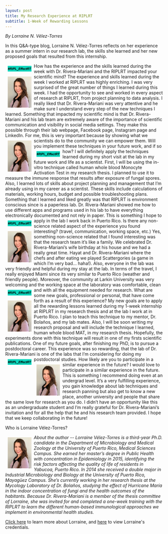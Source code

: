 ```yaml
---
layout: post
title: My Research Experience at RIPLRT 
subtitle: 1-Week of Rewarding Lessons
---
```


*By Lorraine N. Vélez-Torres*

In this Q&A-type blog, Lorraine N. Vélez-Torres reflects on her experience as a summer intern in our research lab, the skills she learned and her new proposed goals that resulted from this internship. 

<img src="/img/RIPL_EffectRT2.png" alt="RIPLRT" align="left" style="width: 15%; height: 15%; margin:8px">
How has the experience and the skills learned during the week with Dr. Rivera-Mariani and the RIPLRT impacted your scientific mind?

<img src="/img/Lorraine.jpeg" alt="Lorraine N. Vélez-Torres" align="left" style="width: 15%; height: 15%; margin:8px">
The experience and skills learned during the week I worked at RIPLRT was highly enriching. I was very surprised of the great number of things I learned during this week. I had the opportunity to see and worked in every aspect of research at RIPLRT, from project planning to data analysis. I really liked that Dr. Rivera-Mariani was very attentive and he make sure I understand every step of the new techniques I learned. Something that impacted my scientific mind is that Dr. Rivera-Mariani and his lab team are extremely aware of the importance of scientific communication and visibility in social media settings. They make this possible through their lab webpage, Facebook page, Instagram page and LinkedIn. For me, this is very important because by showing what we scientists do to the community we can empower them.  

<img src="/img/Lorraine.jpeg" alt="RIPLRT" align="left" style="width: 15%; height: 15%; margin:8px">
Will you implement these techniques in your future work, and if so how?

<img src="/img/RIPL_EffectRT2.png" alt="Lorraine N. Vélez-Torres" align="left" style="width: 15%; height: 15%; margin:8px">
I will definitely apply the techniques learned during my short visit at the lab in my future work and life as a scientist. First, I will be using the in-vitro technique called human whole blood Monocyte Activation Test in my research thesis. I planned to use it to measure the immune response that results after exposure of fungal spores. Also, I learned lots of skills about project planning and management that I’m already using in my career as a scientist. These skills include calculations of materials, working hours, budget and possible troubleshooting plans. Something that I learned and liked greatly was that RIPLRT is environment conscious since is a paperless lab. Dr. Rivera-Mariani showed me how to use different apps and programs used in his lab to have everything electronically documented and not rely in paper. This is something I hope to apply in the lab I work back in Puerto Rico. 

<img src="/img/RIPL_EffectRT2.png" alt="RIPLRT" align="left" style="width: 15%; height: 15%; margin:8px">
Is there any non-science related aspect of the experience you found interesting? (travel, communication, working space, etc.) 

<img src="/img/Lorraine.jpeg" alt="Lorraine N. Vélez-Torres" align="left" style="width: 15%; height: 15%; margin:8px">
Yes, something non-science related that I found interesting was that the research team it’s like a family. We celebrated Dr. Rivera-Mariani’s wife birthday at his house and we had a really great time. Hayat and Dr. Rivera-Mariani where the chefs and after eating we played Scattergories (a game in which I’m very bad… haha!). Also, everyone in the lab was very friendly and helpful during my stay at the lab. In terms of the travel, I really enjoyed Miami since its very similar to Puerto Rico (weather and friendly people). Moreover, the community at Larkin University was very welcoming and the working space at the laboratory was comfortable, clean and with all the equipment needed for research. 

<img src="/img/RIPL_EffectRT2.png" alt="RIPLRT" align="left" style="width: 15%; height: 15%; margin:8px">
What are some new goals, professional or personal, that have come forth as a result of this experience?

<img src="/img/Lorraine.jpeg" alt="Lorraine N. Vélez-Torres" align="left" style="width: 15%; height: 15%; margin:8px">
My new goals are to apply all the rewarding lessons learned during my 1-week internship at RIPLRT in my research thesis and at the lab I work at in Puerto Rico. I plan to teach this technique to my mentor, Dr. Bolaños, and my lab mates. Also, I will be soon writing my research proposal and will include the technique I learned, human whole blood MAT, in my research thesis. Hopefully, the experiments done with this technique will result in one of my firsts scientific publications. One of my future goals, after finishing my PhD, is to pursue a postdoctoral career. This experience was so rewarding, that the lab of Dr. Rivera-Mariani is one of the labs that I’m considering for doing my postdoctoral studies. 

<img src="/img/RIPL_EffectRT2.png" alt="RIPLRT" align="left" style="width: 15%; height: 15%; margin:8px">
How likely are you to participate in a similar experience in the future?

<img src="/img/Lorraine.jpeg" alt="Lorraine N. Vélez-Torres" align="left" style="width: 15%; height: 15%; margin:8px">
I would love to participate in a similar experience in the future. This is something I recommend doing even at an undergrad level. It’s a very fulfilling experience, you gain knowledge about lab techniques and research panning but also get to know a new place, another university and people that share the same love for research as you do. I didn’t have an opportunity like this as an undergraduate student and I’m really grateful for Dr. Rivera-Mariani’s invitation and for all the help that he and his research team provided. I hope that we keep collaborating in the future! 

Who is Lorraine Vélez-Torres?

<img src="/img/Lorraine.jpeg" alt="Lorraine N. Vélez-Torres" align="left" style="width: 15%; height: 15%; margin:8px">
<p><i>About the author -- Lorraine Vélez-Torres is a third-year Ph.D. candidate in the Department of Microbiology and Medical Zoology at the University of Puerto Rico, Medical Sciences Campus. She earned her master’s degree in Public Health with concentration in Epidemiology in 2015, identifying the risk factors affecting the quality of life of residents in Yabucoa, Puerto Rico. In 2014 she received a double major in Industrial Microbiology and Biology at the University of Puerto Rico, Mayagüez Campus. She’s currently working in her research thesis at the Mycology Laboratory of Dr. Bolaños, studying the effect of Hurricane María in the indoor concentration of fungi and the health outcomes of the habitants. Because Dr. Rivera-Mariani is a member of the thesis committee of Lorraine, she was invited for and completed a one-week training with the RIPLRT to learn the different human-based immunological approaches we implement in environmental health studies.</i></p>

<a href="https://www.riplrt.com/cv/CV_Lorraine_Redacted.pdf" target="_blank">Click here</a> to learn more about Lorraine, and <a href="https://www.riplrt.com/cv/CV_Lorraine_Redacted.pdf" target="_blank">here</a> to view Lorraine's credentials.